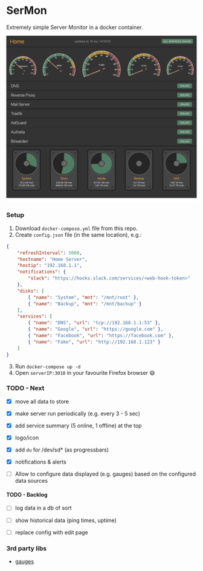 # SerMon
Extremely simple Server Monitor in a docker container.

![Screemshot](screenshot.png)

### Setup
1. Download `docker-compose.yml` file from this repo.
2. Create `config.json` file (in the same location), e.g.:
```json
{
	"refreshInterval": 5000,
	"hostname": "Home Server",
	"hostip": "192.168.1.1",
	"notifications": {
		"slack": "https://hooks.slack.com/services/<web-hook-token>"
	},
	"disks": [
		{ "name": "System", "mnt": "/mnt/root" },
		{ "name": "Backup", "mnt": "/mnt/backup" }
	],
	"services": [
		{ "name": "DNS", "url": "tcp://192.168.1.1:53" },
		{ "name": "Google", "url": "https://google.com" },
		{ "name": "Facebook", "url": "https://facebook.com" },
		{ "name": "Fake", "url": "http://192.168.1.123" }
	]
}
```
3. Run `docker-compose up -d`
4. Open `serverIP:3010` in your favourite Firefox browser :smile:

### TODO - Next
- [x] move all data to store
- [x] make server run periodically (e.g. every 3 - 5 sec)
- [x] add service summary (5 online, 1 offline) at the top
- [x] logo/icon
- [x] add `du` for /dev/sd* (as progressbars)
- [x] notifications & alerts
- [ ] Allow to configure data displayed (e.g. gauges) based on the configured data sources


#### TODO - Backlog
- [ ] log data in a db of sort
- [ ] show historical data (ping times, uptime)
- [ ] replace config with edit page




### 3rd party libs
- [gauges](https://canvas-gauges.com/)
